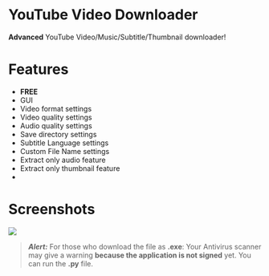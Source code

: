 # YouTube Video Downloader

**Advanced** YouTube Video/Music/Subtitle/Thumbnail downloader!


# Features

 - **FREE** 
 - GUI
 - Video format settings
 - Video quality settings
 - Audio quality settings
 - Save directory settings
 - Subtitle Language settings
 - Custom File Name settings
 - Extract only audio feature
 - Extract only thumbnail feature
 - 

# Screenshots
![](https://i.ibb.co/QQ6NMCc/image.png)

> ***Alert:*** For those who download the file as **.exe**: Your Antivirus scanner may give a warning **because the application is not signed** yet. You can run the **.py** file.
